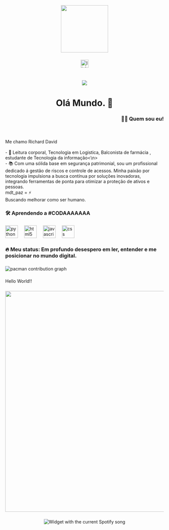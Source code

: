 <div align="center">
  <img height="150" src="https://media3.giphy.com/media/v1.Y2lkPTc5MGI3NjExbTA4NWtiMTdvNmZyczQxOHdzZ3c2dzhweHZ2bTcybXN4MXkwbWQ0eiZlcD12MV9pbnRlcm5hbF9naWZfYnlfaWQmY3Q9Zw/Fr1ma61Lh1XspqQmRm/giphy.gif"  />
</div>

###

<div align="center">
  <a href="https://www.linkedin.com/in/richard-dvd-3a57b8380/" target="_blank">
    <img src="https://img.shields.io/static/v1?message=LinkedIn&logo=linkedin&label=&color=0077B5&logoColor=white&labelColor=&style=for-the-badge" height="25" alt="linkedin logo"  />
  </a>
</div>

###

<br clear="both">

<div align="center">
  <img src="https://visitor-badge.laobi.icu/badge?page_id=maurodesouz.maurodesouz&left_color=black&right_color=royalblue&left_text=Richard%20David"  />
</div>

###

<h1 align="center">Olá Mundo. 👋</h1>

###

<h3 align="right">👩‍💻  Quem sou eu!</h3>

###

<br clear="both">

<p align="left">Me chamo Richard David<br><br>- 🔭 Leitura corporal, Tecnologia em Logistica, Balconista de farmácia , estudante de Tecnologia da informação<\n> <br>- 📚 Com uma sólida base em segurança patrimonial, sou um profissional dedicado á gestão de riscos e controle de acessos. Minha paixão por tecnologia impulsiona a busca contínua por soluções inovadoras, integrando ferramentas de ponta para otimizar a proteção de ativos e pessoas.<br>                    mdt_paz = ⚡<br>Buscando melhorar como ser humano.</p>

###

<h3 align="left">🛠 Aprendendo a #CODAAAAAAA</h3>

###

<div align="left">
  <img src="https://cdn.jsdelivr.net/gh/devicons/devicon/icons/python/python-original-wordmark.svg" height="40" alt="python logo"  />
  <img width="12" />
  <img src="https://cdn.jsdelivr.net/gh/devicons/devicon/icons/html5/html5-original-wordmark.svg" height="40" alt="html5 logo"  />
  <img width="12" />
  <img src="https://cdn.jsdelivr.net/gh/devicons/devicon/icons/javascript/javascript-original.svg" height="40" alt="javascript logo"  />
  <img width="12" />
  <img src="https://cdn.jsdelivr.net/gh/devicons/devicon/icons/css3/css3-original-wordmark.svg" height="40" alt="css logo"  />
</div>

###

<h3 align="left">🔥   Meu status: Em profundo desespero em ler, entender e me posicionar no mundo digital.</h3>

###

<picture>
  <source media="(prefers-color-scheme: dark)" srcset="https://raw.githubusercontent.com/maurodesouz/maurodesouz/output/pacman-contribution-graph-dark.svg">
  <source media="(prefers-color-scheme: light)" srcset="https://raw.githubusercontent.com/maurodesouz/maurodesouz/output/pacman-contribution-graph.svg">
  <img alt="pacman contribution graph" src="https://raw.githubusercontent.com/maurodesouz/maurodesouz/output/pacman-contribution-graph.svg">
</picture>

###

<p align="left">Hello World!!</p>

###

<div align="center">
  <img height="700" src="(https://lh3.googleusercontent.com/pw/AP1GczPkuaP23xXX1MovXe6loLPQovwvirOM15Bh5-ITk1rB5CxD97vIhkc2PgynsTi7ltPN7st2iySK6-7r8X8dOWRR-Wm1PiPTMHFE00aFmiq78bekFfaov358TqMifUcbabzdCdNonpBKpiEPZ3SPnFc=w475-h633-s-no-gm?authuser=0)"  />
</div>

###

<div align="center">
  <img src="![Alt text](https://spotify-recently-played-readme.vercel.app/api?user=31t5oc6mbwzq4sjdwljzrftn7lo4)?" alt="Widget with the current Spotify song"  />
</div>

###
